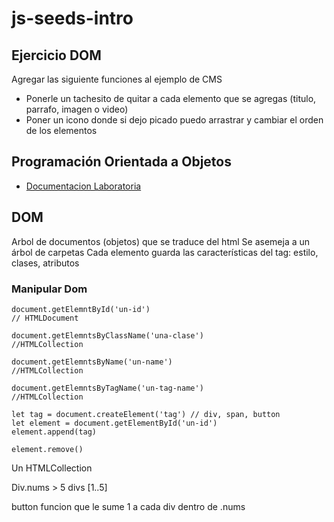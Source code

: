 # js-seeds-intro

## Ejercicio DOM

Agregar las siguiente funciones al ejemplo de CMS
  - Ponerle un tachesito de quitar a cada elemento que se agregas (titulo, parrafo, imagen o video)
  - Poner un icono donde si dejo picado puedo arrastrar y cambiar el orden de los elementos 

## Programación Orientada a Objetos

- [Documentacion Laboratoria](https://github.com/Laboratoria/curricula-js/tree/5c41fadf02dbda7e2709d4b6b7c5b6ef48a7ae11/topics/paradigms/03-proto)

## DOM

Arbol de documentos (objetos) que se traduce del html
Se asemeja a un árbol de carpetas
Cada elemento guarda las características del tag: estilo, clases, atributos

### Manipular Dom

```
document.getElemntById('un-id') 
// HTMLDocument

document.getElemntsByClassName('una-clase') 
//HTMLCollection

document.getElemntsByName('un-name') 
//HTMLCollection

document.getElemntsByTagName('un-tag-name') 
//HTMLCollection

```

```
let tag = document.createElement('tag') // div, span, button
let element = document.getElementById('un-id')
element.append(tag)

element.remove()
```

Un HTMLCollection 




Div.nums > 5 divs [1..5]

button funcion que le sume 1 a cada div dentro de .nums